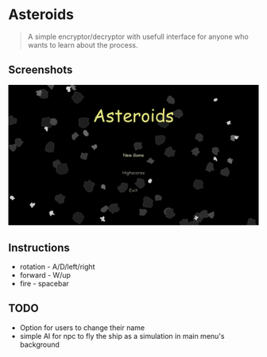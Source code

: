 # Asteroids
> A simple encryptor/decryptor with usefull interface for anyone who wants to learn about the process.

## Screenshots
![Example screenshot](./img/screenshot.png)

## Instructions
* rotation - A/D/left/right
* forward - W/up
* fire - spacebar

## TODO
* Option for users to change their name 
* simple AI for npc to fly the ship as a simulation in main menu's background